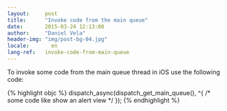 ```yaml
---
layout:     post
title:      "Invoke code from the main queue"
date:       2015-03-24 12:13:00
author:     "Daniel Vela"
header-img: "img/post-bg-04.jpg"
locale:       en
lang-ref:   invoke-code-from-main-queue
---
```



To invoke some code from the main queue thread in iOS use the following code:

{% highlight objc %}
dispatch_async(dispatch_get_main_queue(), ^{ /* some code like show an alert view */ });
{% endhighlight %}